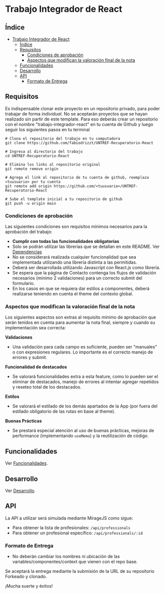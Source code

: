 # Trabajo Integrador de React

## Índice

- [Trabajo Integrador de React](#trabajo-integrador-de-react)
  - [Índice](#índice)
  - [Requisitos](#requisitos)
    - [Condiciones de aprobación](#condiciones-de-aprobación)
    - [Aspectos que modifican la valoración final de la nota](#aspectos-que-modifican-la-valoración-final-de-la-nota)
  - [Funcionalidades](#funcionalidades)
  - [Desarrollo](#desarrollo)
  - [API](#api)
    - [Formato de Entrega](#formato-de-entrega)

## Requisitos

Es indispensable clonar este proyecto en un repositorio privado, para poder trabajar de forma _individual_. No se aceptarán proyectos que se hayan realizado sin partir de este template. Para eso deberás crear un repositorio con el nombre "trabajo-integrador-react" en tu cuenta de Github y luego seguir los siguientes pasos en tu terminal

```
# Clona el repositorio del trabajo en tu computadora
git clone https://github.com/fabiodrizzt/UNTREF-Recuperatorio-React

# Ingresa al directorio del trabajo
cd UNTREF-Recuperatorio-React

# Elimina los links al repositorio original
git remote remove origin

# Agrega el link al repositorio de tu cuenta de github, reemplaza <tuusuario> por tu cuenta
git remote add origin https://github.com/<tuusuario>/UNTREF-Recuperatorio-React

# Sube el template inicial a tu repositorio de github
git push -u origin main
```

### Condiciones de aprobación

Las siguientes condiciones son requisitos mínimos necesarios para la aprobación del trabajo:

- **Cumplir con todas las funcionalidades obligatorias**
- Solo se podrán utilizar las librerías que se detallan en este README. Ver [Dependencias](docs/desarrollo.md#dependencias)
- No se considerará realizada cualquier funcionalidad que sea implementada utilizando una librería distinta a las permitidas.
- Deberá ser desarrollada utilizando Javascript con React.js como librería.
- Se espera que la página de Contacto contenga los flujos de validación necesarios (mínimo 2 validaciones) para un correcto submit del formulario.
- En los casos en que se requiera dar estilos a componentes, deberá realizarse teniendo en cuenta el theme del contexto global.

### Aspectos que modifican la valoración final de la nota

Los siguientes aspectos son extras al requisito mínimo de aprobación que serán tenidos en cuenta para aumentar la nota final, siempre y cuando su implementación sea correcta:

**Validaciones**

- Una validación para cada campo es suficiente, pueden ser "manuales" o con expresiones regulares. Lo importante es el correcto manejo de errores y submit.

**Funcionalidad de destacados**

- Se valorará funcionalidades extra a esta feature, como lo pueden ser el eliminar de destacados, manejo de errores al intentar agregar repetidos y reseteo total de los destacados.

**Estilos**

- Se valorará el estilado de los demás apartados de la App (por fuera del estilado obligatorio de las rutas en base al theme).

**Buenas Prácticas**

- Se prestará especial atención al uso de buenas prácticas, mejoras de performance (implementando `useMemo`) y la reutilización de código.

## Funcionalidades

Ver [Funcionalidades](docs/funcionalidades.md).

## Desarrollo

Ver [Desarrollo](docs/desarrollo.md).

## API

La API a utilizar será simulada mediante MirageJS como sigue:
- Para obtener la lista de profesionales: `/api/professionals`
- Para obtener un profesional específico: `/api/professionals/:id`

### Formato de Entrega

- No deberán cambiar los nombres ni ubicación de las variables/componentes/context que vienen con el repo base.

Se aceptará la entrega mediante la submisión de la URL de su repositorio Forkeado y clonado.

¡Mucha suerte y éxitos!
